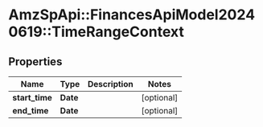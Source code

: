 # AmzSpApi::FinancesApiModel20240619::TimeRangeContext

## Properties
Name | Type | Description | Notes
------------ | ------------- | ------------- | -------------
**start_time** | **Date** |  | [optional] 
**end_time** | **Date** |  | [optional] 

